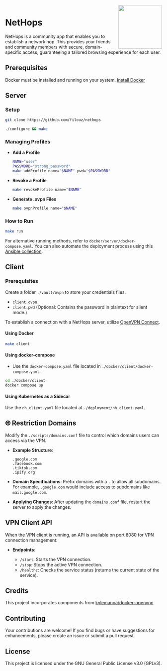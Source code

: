 
<img align="right" src="https://i.imgur.com/mAv9fj4.png" height="140"/>

# NetHops

NetHops is a community app that enables you to establish a network hop. This provides your friends and community members with secure, domain-specific access, guaranteeing a tailored browsing experience for each user.

## Prerequisites

Docker must be installed and running on your system. [Install Docker](https://github.com/docker/docker-install)

## Server

### Setup

```bash
git clone https://github.com/filouz/nethops

./configure && make
```

### Managing Profiles

- **Add a Profile**

    ```bash
    NAME="user"
    PASSWORD="strong_password"
    make addProfile name="$NAME" pwd="$PASSWORD"
    ```

- **Revoke a Profile**

    ```bash
    make revokeProfile name="$NAME"
    ```

- **Generate .ovpn Files**

    ```bash
    make ovpnProfile name="$NAME"
    ```

### How to Run

```bash
make run
```

For alternative running methods, refer to `docker/server/docker-compose.yaml`. You can also automate the deployment process using this [Ansible collection](https://github.com/filouz/ansible-nethops).

## Client

### Prerequisites

Create a folder `./vault/ovpn` to store your credentials files.

- `client.ovpn`
- `client.pwd` (Optional: Contains the password in plaintext for silent mode.)

To establish a connection with a NetHops server, utilize [OpenVPN Connect](https://openvpn.net/client/).

#### Using Docker

```bash
make client
```

#### Using docker-compose

- Use the `docker-compose.yaml` file located in `./docker/client/docker-compose.yaml`.

```bash
cd ./docker/client
docker compose up
```

#### Using Kubernetes as a Sidecar

Use the `nh_client.yaml` file located at `./deployment/nh_client.yaml`.

## 🌐 Restriction Domains

Modify the `./scripts/domains.conf` file to control which domains users can access via the VPN.

- **Example Structure**:

    ```
    .google.com
    .facebook.com
    .tiktok.com
    .ipify.org
    ```

- **Domain Specifications**: Prefix domains with a `.` to allow all subdomains. For example, `.google.com` would include access to subdomains like `mail.google.com`.

- **Applying Changes**: After updating the `domains.conf` file, restart the server to apply the changes.

## VPN Client API

When the VPN client is running, an API is available on port 8080 for VPN connection management:

- **Endpoints**:

    - `/start`: Starts the VPN connection.
    - `/stop`: Stops the active VPN connection.
    - `/healthz`: Checks the service status (returns the current state of the service).

## Credits
This project incorporates components from [kylemanna/docker-openvpn](https://github.com/kylemanna/docker-openvpn)


## Contributing

Your contributions are welcome! If you find bugs or have suggestions for enhancements, please create an issue or submit a pull request.

## License

This project is licensed under the GNU General Public License v3.0 (GPLv3).